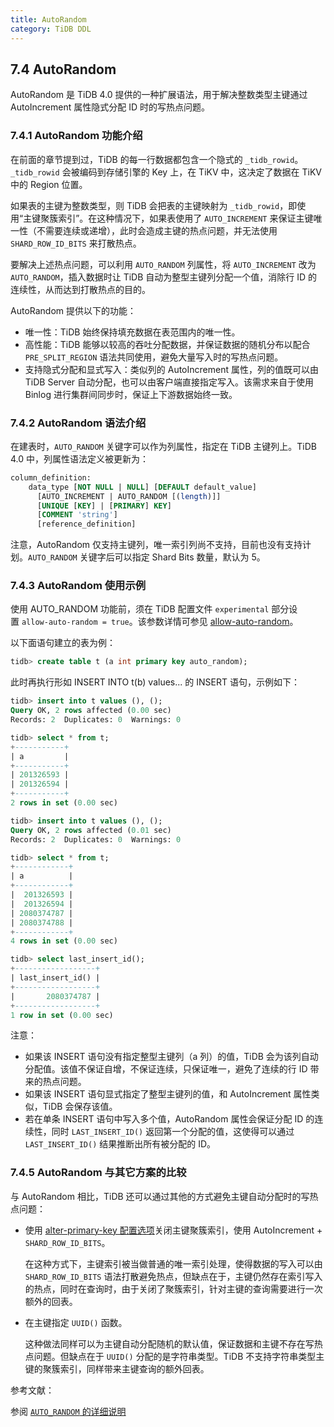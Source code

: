 ```yaml
---
title: AutoRandom
category: TiDB DDL
---
```


## 7.4 AutoRandom

AutoRandom 是 TiDB 4.0 提供的一种扩展语法，用于解决整数类型主键通过 AutoIncrement 属性隐式分配 ID 时的写热点问题。

### 7.4.1 AutoRandom 功能介绍

在前面的章节提到过，TiDB 的每一行数据都包含一个隐式的 `_tidb_rowid`。`_tidb_rowid` 会被编码到存储引擎的 Key 上，在 TiKV 中，这决定了数据在 TiKV 中的 Region 位置。

如果表的主键为整数类型，则 TiDB 会把表的主键映射为 `_tidb_rowid`，即使用“主键聚簇索引”。在这种情况下，如果表使用了 `AUTO_INCREMENT` 来保证主键唯一性（不需要连续或递增），此时会造成主键的热点问题，并无法使用 `SHARD_ROW_ID_BITS` 来打散热点。

要解决上述热点问题，可以利用 `AUTO_RANDOM` 列属性，将 `AUTO_INCREMENT` 改为 `AUTO_RANDOM`，插入数据时让 TiDB 自动为整型主键列分配一个值，消除行 ID 的连续性，从而达到打散热点的目的。

AutoRandom 提供以下的功能：

* 唯一性：TiDB 始终保持填充数据在表范围内的唯一性。
* 高性能：TiDB 能够以较高的吞吐分配数据，并保证数据的随机分布以配合 `PRE_SPLIT_REGION` 语法共同使用，避免大量写入时的写热点问题。
* 支持隐式分配和显式写入：类似列的 AutoIncrement 属性，列的值既可以由 TiDB Server 自动分配，也可以由客户端直接指定写入。该需求来自于使用 Binlog 进行集群间同步时，保证上下游数据始终一致。

### 7.4.2 AutoRandom 语法介绍

在建表时，`AUTO_RANDOM` 关键字可以作为列属性，指定在 TiDB 主键列上。TiDB 4.0 中，列属性语法定义被更新为：

```SQL
column_definition:
    data_type [NOT NULL | NULL] [DEFAULT default_value]
      [AUTO_INCREMENT | AUTO_RANDOM [(length)]]
      [UNIQUE [KEY] | [PRIMARY] KEY]
      [COMMENT 'string']
      [reference_definition]
```

注意，AutoRandom 仅支持主键列，唯一索引列尚不支持，目前也没有支持计划。`AUTO_RANDOM` 关键字后可以指定 Shard Bits 数量，默认为 5。

### 7.4.3 AutoRandom 使用示例

使用 AUTO_RANDOM 功能前，须在 TiDB 配置文件 `experimental` 部分设置 `allow-auto-random = true`。该参数详情可参见 [allow-auto-random](https://pingcap.com/docs-cn/dev/reference/configuration/tidb-server/configuration-file#allow-auto-random)。

以下面语句建立的表为例：

```SQL
tidb> create table t (a int primary key auto_random);
```

此时再执行形如 INSERT INTO t(b) values... 的 INSERT 语句，示例如下：

```SQL
tidb> insert into t values (), ();
Query OK, 2 rows affected (0.00 sec)
Records: 2  Duplicates: 0  Warnings: 0

tidb> select * from t;
+-----------+
| a         |
+-----------+
| 201326593 |
| 201326594 |
+-----------+
2 rows in set (0.00 sec)

tidb> insert into t values (), ();
Query OK, 2 rows affected (0.01 sec)
Records: 2  Duplicates: 0  Warnings: 0

tidb> select * from t;
+------------+
| a          |
+------------+
|  201326593 |
|  201326594 |
| 2080374787 |
| 2080374788 |
+------------+
4 rows in set (0.00 sec)

tidb> select last_insert_id();
+------------------+
| last_insert_id() |
+------------------+
|       2080374787 |
+------------------+
1 row in set (0.00 sec)
```

注意：

* 如果该 INSERT 语句没有指定整型主键列（a 列）的值，TiDB 会为该列自动分配值。该值不保证自增，不保证连续，只保证唯一，避免了连续的行 ID 带来的热点问题。
* 如果该 INSERT 语句显式指定了整型主键列的值，和 AutoIncrement 属性类似，TiDB 会保存该值。
* 若在单条 INSERT 语句中写入多个值，AutoRandom 属性会保证分配 ID 的连续性，同时 `LAST_INSERT_ID()` 返回第一个分配的值，这使得可以通过 `LAST_INSERT_ID()` 结果推断出所有被分配的 ID。 

### 7.4.5 AutoRandom 与其它方案的比较

与 AutoRandom 相比，TiDB 还可以通过其他的方式避免主键自动分配时的写热点问题：

* 使用 [alter-primary-key 配置选项](https://pingcap.com/docs-cn/dev/reference/configuration/tidb-server/configuration-file/#alter-primary-key)关闭主键聚簇索引，使用 AutoIncrement + `SHARD_ROW_ID_BITS`。

  在这种方式下，主键索引被当做普通的唯一索引处理，使得数据的写入可以由 `SHARD_ROW_ID_BITS` 语法打散避免热点，但缺点在于，主键仍然存在索引写入的热点，同时在查询时，由于关闭了聚簇索引，针对主键的查询需要进行一次额外的回表。

* 在主键指定 `UUID()` 函数。

  这种做法同样可以为主键自动分配随机的默认值，保证数据和主键不存在写热点问题。但缺点在于 `UUID()` 分配的是字符串类型。TiDB 不支持字符串类型主键的聚簇索引，同样带来主键查询的额外回表。

参考文献：

参阅 [`AUTO_RANDOM` 的详细说明](/reference/sql/attributes/auto-random.md)
